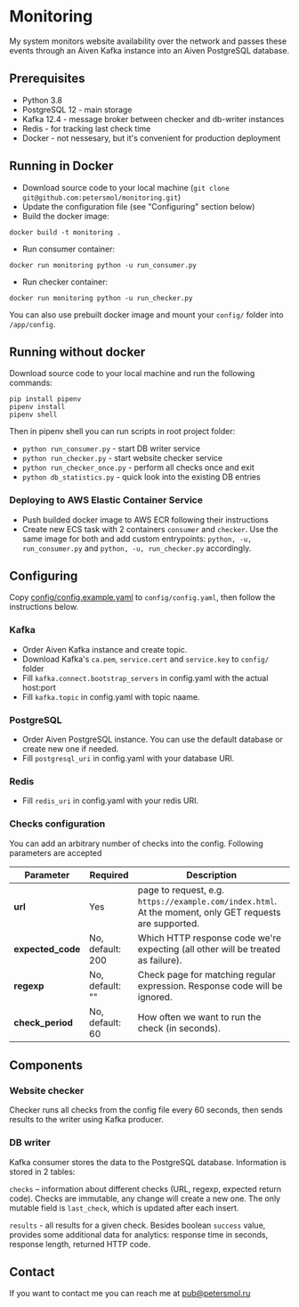 # Monitoring

My system monitors website availability over the network and passes these events through an Aiven Kafka instance into an Aiven PostgreSQL database.

## Prerequisites

* Python 3.8
* PostgreSQL 12 - main storage
* Kafka 12.4 - message broker between checker and db-writer instances
* Redis - for tracking last check time
* Docker - not nessesary, but it's convenient for production deployment

## Running in Docker

* Download source code to your local machine (`git clone git@github.com:petersmol/monitoring.git`)
* Update the configuration file (see "Configuring" section below)
* Build the docker image:
```
docker build -t monitoring .
```
* Run consumer container:
```
docker run monitoring python -u run_consumer.py
```
* Run checker container:
```
docker run monitoring python -u run_checker.py
```

You can also use prebuilt docker image and mount your `config/` folder into `/app/config`.

## Running without docker

Download source code to your local machine and run the following commands:
```
pip install pipenv
pipenv install
pipenv shell
```

Then in pipenv shell you can run scripts in root project folder:
* `python run_consumer.py` - start DB writer service
* `python run_checker.py` - start website checker service
* `python run_checker_once.py` - perform all checks once and exit
* `python db_statistics.py` - quick look into the existing DB entries


### Deploying to AWS Elastic Container Service
* Push builded docker image to AWS ECR following their instructions
* Create new ECS task with 2 containers `consumer` and `checker`. Use the same image for both and add custom entrypoints: `python, -u, run_consumer.py` and `python, -u, run_checker.py` accordingly.

## Configuring

Copy [config/config.example.yaml](config/config.example.yaml) to `config/config.yaml`, then follow the instructions below.

### Kafka
* Order Aiven Kafka instance and create topic.
* Download Kafka's `ca.pem`, `service.cert` and `service.key` to `config/` folder
* Fill `kafka.connect.bootstrap_servers` in config.yaml with the actual host:port
* Fill `kafka.topic` in config.yaml with topic naame.

### PostgreSQL
* Order Aiven PostgreSQL instance. You can use the default database or create new one if needed.
* Fill `postgresql_uri` in config.yaml with your database URI.

### Redis
* Fill `redis_uri` in config.yaml with your redis URI.
### Checks configuration

You can add an arbitrary number of checks into the config. Following parameters are accepted

| Parameter | Required | Description |
| --- | --- | --- |
| **url** | Yes |  page to request, e.g. `https://example.com/index.html`. At the moment, only GET requests are supported. |
| **expected_code** | No, default: 200 | Which HTTP response code we're expecting (all other will be treated as failure). |
| **regexp** | No, default: "" | Check page for matching regular expression. Response code will be ignored. |
| **check_period** | No, default: 60 | How often we want to run the check (in seconds). |



## Components

### Website checker

Checker runs all checks from the config file every 60 seconds, then sends results to the writer using Kafka producer.

### DB writer

Kafka consumer stores the data to the PostgreSQL database. Information is stored in 2 tables:

`checks` – information about different checks (URL, regexp, expected return code). Checks are immutable, any change will create a new one. The only mutable field is `last_check`, which is updated after each insert.

`results` - all results for a given check. Besides boolean `success` value, provides some additional data for analytics: response time in seconds, response length, returned HTTP code.

## Contact

If you want to contact me you can reach me at <pub@petersmol.ru>